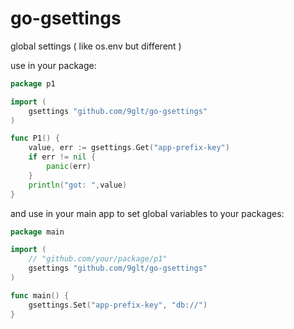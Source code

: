 # go-gsettings

global settings ( like os.env but different )

use in your package:

```go
package p1

import (
    gsettings "github.com/9glt/go-gsettings"
)

func P1() {
    value, err := gsettings.Get("app-prefix-key")
    if err != nil {
        panic(err)
    }
    println("got: ",value)
}
```

and use in your main app to set global variables to your packages:

```go
package main

import (
    // "github.com/your/package/p1"
    gsettings "github.com/9glt/go-gsettings"
)

func main() {
    gsettings.Set("app-prefix-key", "db://")
}
```
